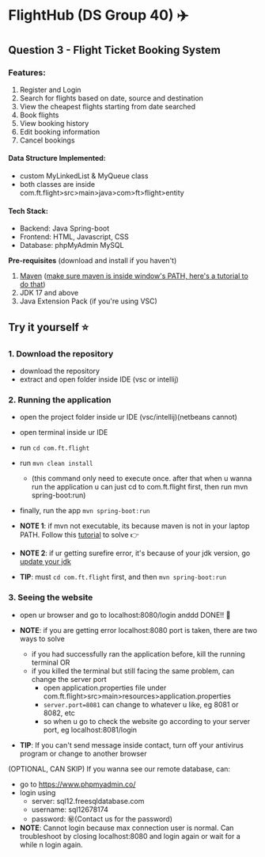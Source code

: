 # FlightHub (DS Group 40) ✈️
## Question 3 - Flight Ticket Booking System
### Features:
  1. Register and Login
  2. Search for flights based on date, source and destination
  3. View the cheapest flights starting from date searched
  4. Book flights
  5. View booking history
  6. Edit booking information
  7. Cancel bookings
     
#### Data Structure Implemented: 
- custom MyLinkedList & MyQueue class
- both classes are inside com.ft.flight>src>main>java>com>ft>flight>entity
  
#### Tech Stack:
  - Backend: Java Spring-boot
  - Frontend: HTML, Javascript, CSS
  - Database: phpMyAdmin MySQL

**Pre-requisites** (download and install if you haven't)
1. [Maven](https://maven.apache.org/download.cgi) ([make sure maven is inside window's PATH, here's a tutorial to do that](https://www.youtube.com/watch?v=88FB8MDgScA&t=1s)) 
2. JDK 17 and above
3. Java Extension Pack (if you're using VSC)

## Try it yourself ⭐
### 1. Download the repository
- download the repository
- extract and open folder inside IDE (vsc or intellij)

### 2. Running the application
- open the project folder inside ur IDE (vsc/intellij)(netbeans cannot)
- open terminal inside ur IDE
- run ```cd com.ft.flight```
- run ```mvn clean install```
  - (this command only need to execute once. after that when u wanna run the application u can just cd to com.ft.flight first, then run mvn spring-boot:run)
- finally, run the app ```mvn spring-boot:run```

- **NOTE 1**: if mvn not executable, its because maven is not in your laptop PATH. Follow this [tutorial](https://www.youtube.com/watch?v=88FB8MDgScA&t=1s) to solve 👉
- **NOTE 2**: if ur getting surefire error, it's because of your jdk version, go [update your jdk](https://www.oracle.com/java/technologies/downloads/)
- **TIP**: must ```cd com.ft.flight``` first, and then ```mvn spring-boot:run```

### 3. Seeing the website
- open ur browser and go to localhost:8080/login anddd DONE!! 🥳
  
- **NOTE**: if you are getting error localhost:8080 port is taken, there are two ways to solve
  - if you had successfully ran the application before, kill the running terminal
    OR
  - if you killed the terminal but still facing the same problem, can change the server port
    - open application.properties file under com.ft.flight>src>main>resources>application.properties
    - ```server.port=8081``` can change to whatever u like, eg 8081 or 8082, etc
    - so when u go to check the website go according to your server port, eg localhost:8081/login
    
 - **TIP**: If you can't send message inside contact, turn off your antivirus program or change to another browser

(OPTIONAL, CAN SKIP) If you wanna see our remote database, can:
- go to https://www.phpmyadmin.co/
- login using
  - server: sql12.freesqldatabase.com
  - username: sql12678174
  - password: ㊙️(Contact us for the password)
- **NOTE**: Cannot login because max connection user is normal. Can troubleshoot by closing localhost:8080 and login again or wait for a while n login again.
